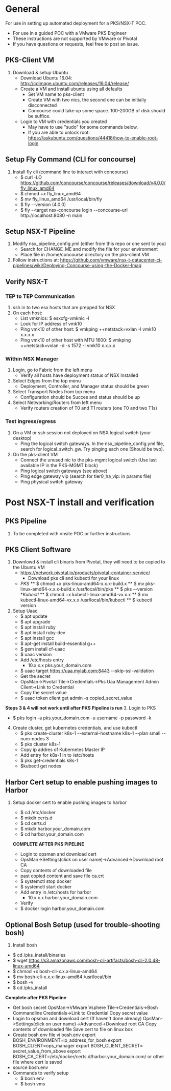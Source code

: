 # General #

For use in setting up automated deployment for a PKS/NSX-T POC.  

* For use in a guided POC with a VMware PKS Engineer
* These instructions are not supported by VMware or Pivotal
* If you have questions or requests, feel free to post an issue.

## PKS-Client VM ##

1. Download & setup Ubuntu
   * Download Ubuntu 16.04: http://cdimage.ubuntu.com/releases/16.04/release/
   * Create a VM and install ubuntu using all defaults
      * Set VM name to pks-client
      * Create VM with two nics, the second one can be initially disconnected
      * Concourse could take up some space.  100-200GB of disk should be suffice.
   * Login to VM with credentials you created
      * May have to use "sudo" for some commands below.
      * If you are able to unlock root: https://askubuntu.com/questions/44418/how-to-enable-root-login


## Setup Fly Command (CLI for concourse) ##

1. Install fly cli (command line to interact with concourse)
   * $ curl -LO https://github.com/concourse/concourse/releases/download/v4.0.0/fly_linux_amd64
   * $ chmod +x fly_linux_amd64
   * $ mv fly_linux_amd64 /usr/local/bin/fly
   * $ fly --version
       (4.0.0)
   * $ fly --target nsx-concourse login --concourse-url http://localhost:8080 -n main

## Setup NSX-T Pipeline ##
1. Modify nsx_pipeline_config.yml (either from this repo or one sent to you)
   * Search for CHANGE_ME and modify the file for your environment
   * Place file in /home/concourse directory on the pks-client VM
2. Follow instructions at: https://github.com/vmware/nsx-t-datacenter-ci-pipelines/wiki/Deploying-Concourse-using-the-Docker-Imag

## Verify NSX-T ##

### TEP to TEP Communication ###
1. ssh in to two esx hosts that are prepped for NSX
2. On each host:
   * List vmknics: $ esxcfg-vmknic -l
   * Look for IP address of vmk10
   * Ping vmk10 of other host: $ vmkping ++netstack=vxlan -I vmk10 x.x.x.x
   * Ping vmk10 of other host with MTU 1600: $ vmkping ++netstack=vxlan -d -s 1572 -I vmk10 x.x.x.x 

### Within NSX Manager ###
1. Login, go to Fabric from the left menu
   * Verify all hosts have deployment status of NSX Installed
2. Select Edges from the top menu
   * Deployment, Controller, and Manager status should be green
3. Select Transport Nodes from top menu
   * Configuration should be Succes and status should be up
4. Select Networking/Routers from left menu
   * Verify routers creation of T0 and T1 routers (one T0 and two T1s)

### Test ingress/egress ###
1. On a VM or ssh session not deployed on NSX logical switch (your desktop)
   * Ping the logical switch gateways.  In the nsx_pipeline_config.yml file, search for logical_switch_gw. Try pinging each one (Should be two).
2. On the pks-client VM
   * Connect the unused nic to the pks-mgmt logical switch (Use last available IP in the PKS-MGMT block)
   * Ping logical switch gateways (see above)
   * Ping edge gateway vip (search for tier0_ha_vip: in params file)
   * Ping physical switch gateway

# Post NSX-T install and verification #

## PKS Pipeline ##
1. To be completed with onsite POC or further instructions


## PKS Client Software ##

1. Downlowd & install cli binaris from Pivotal, they will need to be copied to the Ubuntu VM
   * https://network.pivotal.io/products/pivotal-container-service/
     * Download pks cli and kubectl for your linux
   * _PKS_
    ** $ chmod +x pks-linux-amd64-x.x.x-build.x
    ** $ mv pks-linux-amd64-x.x.x-build.x /usr/local/bin/pks
    ** $ pks --version
   *_Kubectl_
    ** $ chmod +x kubectl-linux-amd64-vx.x.x
    ** $ mv kubectl-linux-amd64-vx.x.x /usr/local/bin/kubectl
    ** $ kubectl version
2. Setup Uaac
   * $ apt update
   * $ apt upgrade
   * $ apt install ruby
   * $ apt install ruby-dev
   * $ apt install gcc
   * $ apt-get install build-essential g++
   * $ gem install cf-uaac
   * $ uaac version
   * Add /etc/hosts entry
      * 10.x.x.x pks.your_domain.com
   * $ uaac target https://uaa.mylab.com:8443 --skip-ssl-validation
   * Get the secret 
    * OpsMan->Pivotal Tile->Credentials->Pks Uaa Management Admin Client->Link to Credential
    * Copy the secret value
   * $ uaac token client get admin -s copied_secret_value

__Steps 3 & 4 will not work until after PKS Pipeline is run__
3. Login to PKS
   * $ pks login -a pks.your_domain.com -u username -p password -k
4. Create cluster, get kubernetes credentials, and use kubectl
   * $ pks create-cluster k8s-1 --external-hostname k8s-1 --plan small --num-nodes 3
   * $ pks cluster k8s-1
   * Copy ip addres of Kubernetes Master IP
   * Add entry for k8s-1 in to /etc/hosts
   * $ pks get-credentials k8s-1
   * $kubectl get nodes

## Harbor Cert setup to enable pushing images to Harbor ##

1. Setup docker cert to enable pushing images to harbor
   * $ cd /etc/docker
   * $ mkdir certs.d
   * $ cd certs.d
   * $ mkdir harbor.your_domain.com
   * $ cd harbor.your_domain.com

   __COMPLETE AFTER PKS PIPELINE__
   * Login to opsman and download cert
    * OpsMan->Settings(click on user name)->Advanced->Download root CA
    * Copy contents of downloaded file
    * past copied content and save file ca.crt
   * $ systemctl stop docker
   * $ systemctl start docker
   * Add entry in /etc/hosts for harbor
      * 10.x.x.x harbor.your_domain.com
   * Verify
    * $ docker login harbor.your_domain.com

## Optional Bosh Setup (used for trouble-shooting bosh) ##

1. Install bosh
  * $ cd /pks_install/binaries
  * $ wget https://s3.amazonaws.com/bosh-cli-artifacts/bosh-cli-2.0.48-linux-amd64
  * $ chmod +x bosh-cli-x.x.x-linux-amd64
  * $ mv bosh-cli-x.x.x-linux-amd64 /usr/local/bin
  * $ bosh -v
  * $ cd /pks_install

  __Complete after PKS Pipeline__
  * Get bosh secret
    OpsMan->VMware Vsphere Tile->Credentials->Bosh Commandline Credentials->Link to Credential
    Copy secret value
  * Login to opsman and download cert (If haven't done already)
    OpsMan->Settings(click on user name)->Advanced->Download root CA
    Copy contents of downloaded file
    Save cert to file on linux box
  * Create bosh env file
    vi bosh.env
      export BOSH_ENVIRONMENT=ip_address_for_bosh
      export BOSH_CLIENT=ops_manager
      export BOSH_CLIENT_SECRET= secret_value_from_above
      export BOSH_CA_CERT=/etc/docker/certs.d/harbor.your_domain.com/ or other file where cert is saved
  * source bosh.env
  * Commands to verify setup
     * $ bosh env
     * $ bosh vms

